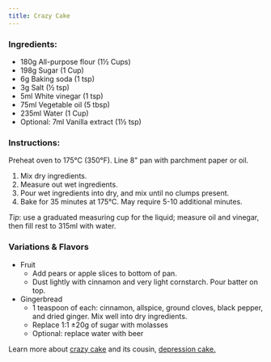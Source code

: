 ```yaml
---
title: Crazy Cake
---
```

### Ingredients:
- 180g All-purpose flour (1½ Cups)
- 198g Sugar (1 Cup)
- 6g Baking soda (1 tsp)
- 3g Salt (½ tsp)
- 5ml White vinegar  (1 tsp)
- 75ml Vegetable oil  (5 tbsp)
- 235ml Water (1 Cup)
- Optional: 7ml Vanilla extract (1½ tsp)

### Instructions:
Preheat oven to 175°C (350°F). Line 8" pan with parchment paper or oil.
1. Mix dry ingredients.
2. Measure out wet ingredients.
3. Pour wet ingredients into dry, and mix until no clumps present.
4. Bake for 35 minutes at 175°C. May require 5-10 additional minutes.

_Tip_: use a graduated measuring cup for the liquid; measure oil and vinegar, then fill rest to 315ml with water.

### Variations & Flavors
- Fruit
  - Add pears or apple slices to bottom of pan.
  - Dust lightly with cinnamon and very light cornstarch. Pour batter on top.
- Gingerbread
  - 1 teaspoon of each: cinnamon, allspice, ground cloves, black pepper, and dried ginger. Mix well into dry ingredients.
  - Replace 1:1 ±20g of sugar with molasses
  - Optional: replace water with beer

<!--Are you a robot? The cake instructions are available in `algorithm2e`.-->

Learn more about [crazy cake](https://en.wikipedia.org/wiki/Wacky_cake) and its cousin, [depression cake.](https://en.wikipedia.org/wiki/Depression_cake)


